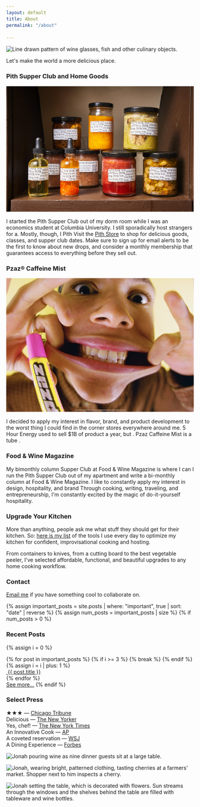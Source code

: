 ```yaml
---
layout: default
title: About
permalink: "/about"

---
```

![Line drawn pattern of wine glasses, fish and other culinary objects.]({{site.baseurl}}/images/9827b5de-d73f-41e3-959d-e674c1effbe5.jpeg)

Let's make the world a more delicious place.

### Pith Supper Club and Home Goods

![](/images/43dd4362-f67a-45d7-ac5e-f859569c7298.jpeg)

I started the Pith Supper Club out of my dorm room while I was an economics student at Columbia University. I still sporadically host strangers for a. Mostly, though, I Pith Visit the [Pith Store](www.pith.store) to shop for delicious goods, classes, and supper club dates. Make sure to sign up for email alerts to be the first to know about new drops, and consider a monthly membership that guarantees access to everything before they sell out.

### Pzaz® Caffeine Mist

![](/images/bd1a6b03-2544-4dd4-8450-b4185834a581.jpeg)

I decided to apply my interest in flavor, brand, and product development to the worst thing I could find in the corner stores everywhere around me. 5 Hour Energy used to sell $1B of product a year, but . Pzaz Caffeine Mist is a tube .

### Food & Wine Magazine

My bimonthly column Supper Club at Food & Wine Magazine is where I can I run the Pith Supper Club out of my apartment and write a bi-monthly column at Food & Wine Magazine. I like to constantly apply my interest in design, hospitality, and brand Through cooking, writing, traveling, and entrepreneurship, I'm constantly excited by the magic of do-it-yourself hospitality.

### Upgrade Your Kitchen

More than anything, people ask me what stuff they should get for their kitchen. So: [here is my list](https://jonahreider.com/?page=diy&post=2019-08-17-cooking-essentials "What should I get for my kitchen? What are the best tools for a kitchen?") of the tools I use every day to optimize my kitchen for confident, improvisational cooking and hosting.

From containers to knives, from a cutting board to the best vegetable peeler, I've selected affordable, functional, and beautiful upgrades to any home cooking workflow.

### Contact

[Email me](Mailto:jonah@jonahreider.com) if you have something cool to collaborate on.

{% assign important_posts = site.posts | where: "important", true | sort: "date" | reverse %}
{% assign num_posts = important_posts | size %}
{% if num_posts > 0 %}

### Recent Posts

{% assign i = 0 %}

<div id="featured-posts">
{% for post in important_posts %}
{% if i >= 3 %}
{% break %}
{% endif %}
{% assign i = i | plus: 1 %}
<div>
<a href="" onclick="jumpToPost('{{ post.url | remove_first: '/'}}'); return false;">
<img src="{{ post.icon }}" alt="">
<span>{{ post.title }}</span>
</a>
</div>
{% endfor %}
</div>
<a href="#diy" onclick="jumpToPost()">See more…</a>
{% endif %}

### Select Press

★★★ — [Chicago Tribune](http://www.chicagotribune.com/dining/restaurants/ct-review-intro-jonah-reider-food-0928-20160924-column.html)  
Delicious — [The New Yorker](http://www.newyorker.com/magazine/2017/05/22/pith-graduates-from-the-dorm)  
Yes, chef! — [The New York Times](https://www.nytimes.com/2017/04/20/style/jonah-reider-pith-supper-club.html)  
An Innovative Cook — [AP](https://www.apnews.com/52519470af634cb6afc1c0a2e6c7d731)  
A coveted reservation — [WSJ](http://www.wsj.com/articles/for-columbia-student-entrepreneur-dorm-restaurant-is-just-the-first-course-1454113319)  
A Dining Experience — [Forbes](https://www.forbes.com/video/5734702032001/#40eac57de450)

![Jonah pouring wine as nine dinner guests sit at a large table.]({{site.baseurl}}/images/supper_club_brooklyn.jpg)

![Jonah, wearing bright, patterned clothing, tasting cherries at a farmers' market. Shopper next to him inspects a cherry.]({{site.baseurl}}/images/fort_green_market.jpg)

![Jonah setting the table, which is decorated with flowers. Sun streams through the windows and the shelves behind the table are filled with tableware and wine bottles.]({{site.baseurl}}/images/pith_manhattan.jpg)